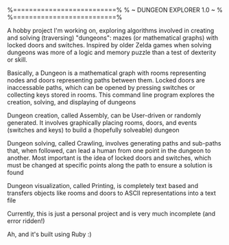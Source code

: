 %==========================%
% ~ DUNGEON EXPLORER 1.0 ~ %
%==========================%

A hobby project I'm working on, exploring algorithms involved in creating and solving (traversing) "dungeons": mazes (or mathematical graphs) with locked doors and switches. Inspired by older Zelda games when solving dungeons was more of a logic and memory puzzle than a test of dexterity or skill.

Basically, a Dungeon is a mathematical graph with rooms representing nodes and doors representing paths between them. Locked doors are inaccessable paths, which can be opened by pressing switches or collecting keys stored in rooms. This command line program explores the creation, solving, and displaying of dungeons

Dungeon creation, called Assembly, can be User-driven or randomly generated. It involves graphically placing rooms, doors, and events (switches and keys) to build a (hopefully solveable) dungeon

Dungeon solving, called Crawling, involves generating paths and sub-paths that, when followed, can lead a human from one point in the dungeon to another. Most important is the idea of locked doors and switches, which must be changed at specific points along the path to ensure a solution is found

Dungeon visualization, called Printing, is completely text based and transfers objects like rooms and doors to ASCII representations into a text file

Currently, this is just a personal project and is very much incomplete (and error ridden!)

Ah, and it's built using Ruby :)
